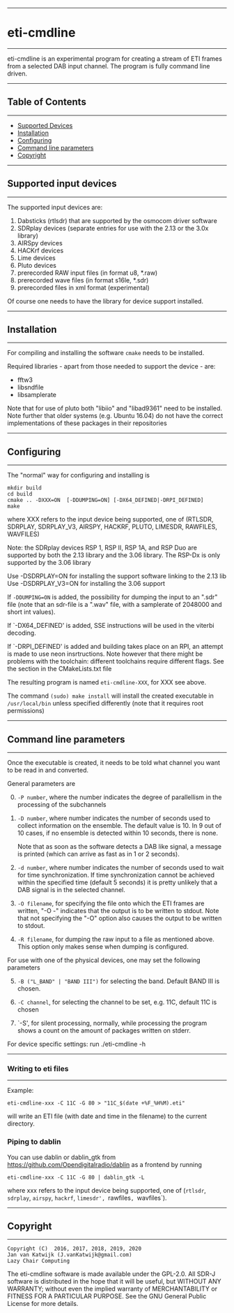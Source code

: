 
-------------------------------------------------------------------
# eti-cmdline
--------------------------------------------------------------------

eti-cmdline is an experimental program for creating a stream of ETI frames 
from a selected DAB input channel. The program is fully command line driven.

--------------------------------------------------------------------
## Table of Contents
--------------------------------------------------------------------

* [Supported Devices](#supported-input-devices)
* [Installation](#installation)
* [Configuring](#configuring)
* [Command line parameters](#command-line-parameters)
* [Copyright](#copyright)

----------------------------------------------------------------------
## Supported input devices
----------------------------------------------------------------------

The supported input devices are:

1. Dabsticks (rtlsdr) that are supported by the osmocom driver software
2. SDRplay devices (separate entries for use with the 2.13 or the 3.0x library)
3. AIRSpy devices
4. HACKrf devices
5. Lime  devices
6. Pluto devices
7. prerecorded RAW input files (in format u8, \*.raw)
8. prerecorded wave files (in format s16le, \*.sdr)
9. prerecorded files in xml format (experimental)

Of course one needs to have the library for device support installed.

------------------------------------------------------------------------
## Installation
------------------------------------------------------------------------

For compiling and installing the software `cmake` needs to be installed. 

Required libraries - apart from those needed to support the device - are:

* fftw3
* libsndfile
* libsamplerate

Note that for use of pluto both "libiio" and "libad9361" need to be
installed. Note further that older systems (e.g. Ubuntu 16.04) do not
have the correct implementations of these packages in their repositories

------------------------------------------------------------------------
## Configuring
------------------------------------------------------------------------

The "normal" way for configuring and installing is 

   	mkdir build
  	cd build
   	cmake .. -DXXX=ON  [-DDUMPING=ON] [-DX64_DEFINED|-DRPI_DEFINED]
   	make

where XXX refers to the input device being supported, one of 
(RTLSDR, SDRPLAY, SDRPLAY_V3, AIRSPY, HACKRF, PLUTO, LIMESDR, RAWFILES, WAVFILES)

Note:
the SDRplay devices RSP 1, RSP II, RSP 1A, and RSP Duo are supported
by both the 2.13 library and the 3.06 library.
The RSP-Dx is only supported by the 3.06 library

Use -DSDRPLAY=ON for installing the support software linking to the 2.13 lib
Use -DSDRPLAY_V3=ON for installing the 3.06 support

If `-DDUMPING=ON` is added, the possibility for dumping the input to an ".sdr" 
file (note that an sdr-file is a ".wav" file, with a samplerate of 2048000 
and short int values).

If `-DX64_DEFINED' is added, SSE instructions will be used in the viterbi decoding.

If `-DRPI_DEFINED' is added and building takes place on an RPI, an attempt
is made to use neon insrtructions. Note however that there might
be problems with the toolchain: different toolchains require different
flags. See the section in the CMakeLists.txt file

The resulting program is named `eti-cmdline-XXX`, for XXX see above.

The command `(sudo) make install` will install the created executable in 
`/usr/local/bin` unless specified differently (note that it requires root permissions)

--------------------------------------------------------------------------
## Command line parameters
--------------------------------------------------------------------------

Once the executable is created, it needs to be told what channel you want to be read in and converted.

General parameters are

0. `-P number`, where the number indicates the degree of parallellism in the
processing of the subchannels
1. `-D number`, where number indicates the number of seconds used
   to collect information on the ensemble. The default value is 10.
   In 9 out of 10 cases, if no ensemble is detected within 10 seconds,
   there is none.
   
   Note that as soon as the software detects a DAB like signal, a message
   is printed (which can arrive as fast as in 1 or 2 seconds).
2. `-d number`, where number indicates the number of seconds used to wait for
    time synchronization. If time synchronization cannot be achieved within
    the specified time (default 5 seconds) it is pretty unlikely that a
    DAB signal is in the selected channel.
3. `-O filename`, for specifying the file onto which the ETI frames are written,
   "-O -" indicates that the output is to be written to stdout. Note that
   not specifying the "-O" option also causes the output to be written
   to stdout.

4. `-R filename`, for dumping the raw input to a file as mentioned above. This
   option only makes sense when dumping is configured.

For use with one of the physical devices, one may set the following parameters

5. `-B ("L_BAND" | "BAND III")` for selecting the band. Default BAND III is chosen.

6. `-C channel`,  for selecting the channel to be set, e.g. 11C, default 11C
   is chosen

7. `-S', for silent processing, normally, while processing the program
shows a count on the amount of packages written on stderr.

For device specific settings: run ./eti-cmdline -h

-------------------------------------------------------------------------
### Writing to eti files
--------------------------------------------------------------------------

Example:

	eti-cmdline-xxx -C 11C -G 80 > "11C_$(date +%F_%H%M).eti"
	
will write an ETI file (with date and time in the filename) to the current directory.

### Piping to dablin

You can use dablin or dablin_gtk from https://github.com/Opendigitalradio/dablin as a frontend by running
     
	eti-cmdline-xxx -C 11C -G 80 | dablin_gtk -L
     
where xxx refers to the input device being supported, one of (`rtlsdr`, `sdrplay`, `airspy`, `hackrf`, `limesdr', `rawfiles`, `wavfiles`).

-----------------------------------------------------------------------------
## Copyright
-----------------------------------------------------------------------------

	Copyright (C)  2016, 2017, 2018, 2019, 2020
	Jan van Katwijk (J.vanKatwijk@gmail.com)
	Lazy Chair Computing

The eti-cmdline software is made available under the GPL-2.0.
All SDR-J software is distributed in the hope that it will be useful,
but WITHOUT ANY WARRANTY; without even the implied warranty of
MERCHANTABILITY or FITNESS FOR A PARTICULAR PURPOSE.
 See the GNU General Public License for more details.

